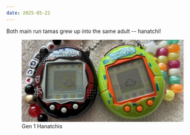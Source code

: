 ```yaml
---
date: 2025-05-22
---
```


Both main run tamas grew up into the same adult -- hanatchi!

<figure>
<img src="/assets/images/posts/tamas/250522_main_update.jpeg" alt="main_update" />
<figcaption>Gen 1 Hanatchis</figcaption>
</figure>
